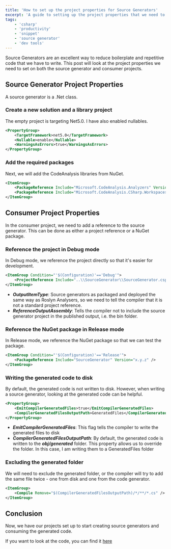 ```yaml
---
title: 'How to set up the project properties for Source Generators'
excerpt: 'A guide to setting up the project properties that we need to create and use source generators'
tags:
    - 'csharp'
    - 'productivity'
    - 'snippet'
    - 'source generator'
    - 'dev tools'
---
```


Source Generators are an excellent way to reduce boilerplate and repetitive code that we have to write. This post will look at the project properties we need to set on both the source generator and consumer projects.

## Source Generator Project Properties

A source generator is a .Net class.

### Create a new solution and a library project

The empty project is targeting Net5.0. I have also enabled nullables.

```xml
<PropertyGroup>
    <TargetFramework>net5.0</TargetFramework>
    <Nullable>enable</Nullable>
    <WarningsAsErrors>true</WarningsAsErrors>
</PropertyGroup>
```

### Add the required packages

Next, we will add the CodeAnalysis libraries from NuGet.

```xml
<ItemGroup>
    <PackageReference Include="Microsoft.CodeAnalysis.Analyzers" Version="3.3.2" />
    <PackageReference Include="Microsoft.CodeAnalysis.CSharp.Workspaces" Version="3.8.0" />
</ItemGroup>
```

## Consumer Project Properties

In the consumer project, we need to add a reference to the source generator. This can be done as either a project reference or a NuGet package.

### Reference the project in Debug mode

In Debug mode, we reference the project directly so that it's easier for development.

```xml
<ItemGroup Condition="'$(Configuration)'=='Debug'">
    <ProjectReference Include="..\\SourceGenerator\\SourceGenerator.csproj" OutputItemType="Analyzer" ReferenceOutputAssembly="false" />
</ItemGroup>
```

-   **_OutputItemType_**: Source generators as packaged and deployed the same way as Roslyn Analysers, so we need to tell the compiler that it is not a standard project reference.
-   **_ReferenceOutputAssembly_**: Tells the compiler not to include the source generator project in the published output, i.e. the bin folder.

### Reference the NuGet package in Release mode

In Release mode, we reference the NuGet package so that we can test the package.

```xml
<ItemGroup Condition="'$(Configuration)'=='Release'">
    <PackageReference Include="SourceGenerator" Version="x.y.z" />
</ItemGroup>
```

### Writing the generated code to disk

By default, the generated code is not written to disk. However, when writing a source generator, looking at the generated code can be helpful.

```xml
<PropertyGroup>
    <EmitCompilerGeneratedFiles>true</EmitCompilerGeneratedFiles>
    <CompilerGeneratedFilesOutputPath>GeneratedFiles</CompilerGeneratedFilesOutputPath>
</PropertyGroup>
```

-   **_EmitCompilerGeneratedFiles_**: This flag tells the compiler to write the generated files to disk
-   **_CompilerGeneratedFilesOutputPath_**: By default, the generated code is written to the **_obj/generated_** folder. This property allows us to override the folder. In this case, I am writing them to a GeneratedFiles folder

### Excluding the generated folder

We will need to exclude the generated folder, or the compiler will try to add the same file twice - one from disk and one from the code generator.

```xml
<ItemGroup>
    <Compile Remove="$(CompilerGeneratedFilesOutputPath)/*/**/*.cs" />
</ItemGroup>
```

## Conclusion

Now, we have our projects set up to start creating source generators and consuming the generated code.

If you want to look at the code, you can find it [here](https://github.com/AnkurSheel/CSharpSourceGenerators)

